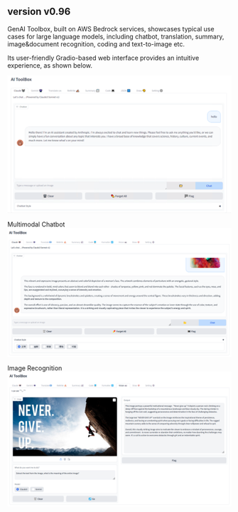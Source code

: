 version v0.96
---

GenAI Toolbox, built on AWS Bedrock services, showcases typical use cases for large language models, including chatbot, translation, summary, image&document recognition, coding and text-to-image etc.

Its user-friendly Gradio-based web interface provides an intuitive experience, as shown below.

![GenAI Toolbox](/assets/screenshot.png "Web UI")

Multimodal Chatbot
![GenAI Toolbox](/assets/screenshot_chatbot.png "Multimodal Chatbot")

Image Recognition
![GenAI Toolbox](/assets/screenshot_vision.png "Image Recognition")